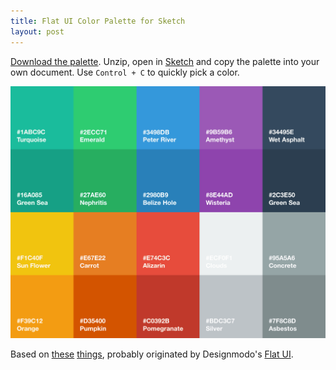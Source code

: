 ```yaml
---
title: Flat UI Color Palette for Sketch
layout: post
---
```

[Download the palette](https://github.com/huphtur/Sketch-Flat-UI-Color-Palette/archive/master.zip). Unzip, open in [Sketch](http://bohemiancoding.com/sketch/) and copy the palette into your own document. Use `Control + C` to quickly pick a color.

[![Flat UI Color Palette](https://github.com/huphtur/Sketch-Flat-UI-Color-Palette/raw/master/Flat%20UI%20Color%20Palette.png)](https://github.com/huphtur/Sketch-Flat-UI-Color-Palette/archive/master.zip)

Based on [these](http://flatuicolors.co) [things](http://flatuicolors.com), probably originated by Designmodo's [Flat UI](http://designmodo.com/flat/).
